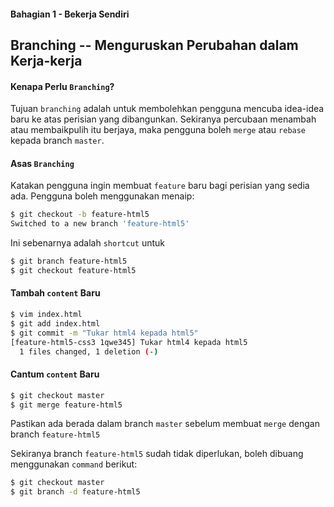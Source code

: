 #### Bahagian 1 - Bekerja Sendiri

## Branching -- Menguruskan Perubahan dalam Kerja-kerja

#### Kenapa Perlu `Branching`?

Tujuan `branching` adalah untuk membolehkan pengguna mencuba idea-idea baru ke atas perisian yang dibangunkan. Sekiranya percubaan menambah atau membaikpulih itu berjaya, maka pengguna boleh `merge` atau `rebase` kepada branch `master`.

#### Asas `Branching`

Katakan pengguna ingin membuat `feature` baru bagi perisian yang sedia ada. Pengguna boleh menggunakan menaip:

```bash
$ git checkout -b feature-html5
Switched to a new branch 'feature-html5'
```

Ini sebenarnya adalah `shortcut` untuk

```bash
$ git branch feature-html5
$ git checkout feature-html5
```

#### Tambah `content` Baru

```bash
$ vim index.html
$ git add index.html
$ git commit -m "Tukar html4 kepada html5"
[feature-html5-css3 1qwe345] Tukar html4 kepada html5
  1 files changed, 1 deletion (-)
```

#### Cantum `content` Baru

```bash
$ git checkout master
$ git merge feature-html5
```

Pastikan ada berada dalam branch `master` sebelum membuat `merge` dengan branch `feature-html5`

Sekiranya branch `feature-html5` sudah tidak diperlukan, boleh dibuang menggunakan `command` berikut:

```bash
$ git checkout master
$ git branch -d feature-html5
```
